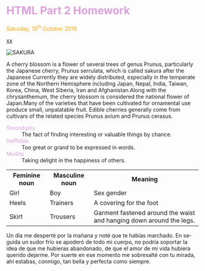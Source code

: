 
<h1 style="color:plum;">HTML Part 2 Homework</h1>
<p style="color:orange;">Saturday, 13<sup>th</sup> October 2018</p>

<a href="https://upload.wikimedia.org/wikipedia/commons/3/3a/2007_Sakura_of_Fukushima-e_007_rotated.jpg" title="view Image Source">
xx</a>
<p>
<img class="imgLeft" src="https://upload.wikimedia.org/wikipedia/commons/3/3a/2007_Sakura_of_Fukushima-e_007_rotated.jpg" alt="SAKURA">

A cherry blossom is a flower of several trees of genus Prunus, particularly the Japanese cherry, Prunus serrulata, which is called sakura after the Japanese Currently they are widely distributed, especially in the temperate zone of the Northern Hemisphere including Japan, Nepal, India, Taiwan, Korea, China, West Siberia, Iran and Afghanistan.Along with the chrysanthemum, the cherry blossom is considered the national flower of Japan.Many of the varieties that have been cultivated for ornamental use produce small, unpalatable fruit. Edible cherries generally come from cultivars of the related species Prunus avium and Prunus cerasus.  
</p>

<dl>
<dt style="color:plum;">Serendipity</dt>
  <dd>The fact of finding interesting or valuable things by chance.</dd>
<dt style="color:plum;">Ineffable</dt>  
<dd>Too great or grand to be expressed in words.</dd>
<dt style="color:plum;">Mudita</dt>  
<dd>Taking delight in the happiness of others.</dd>
</dl>   

<table>
                                                                                                                              <tr><th>Feminine noun </th><th>Masculine noun </th><th>Meaning</th></tr>
                                                                                                                              <tr><td> Girl </td><td> Boy </td><td> Sex gender</td></tr>
<tr><td> Heels </td><td> Trainers </td><td> A covering for the foot </td></tr>
<tr><td> Skirt </td><td> Trousers </td><td>Garment fastened around the waist and hanging down around the legs.</td></tr>
</table>
<p lang="es">Un día me desperté por la mañana y noté que te habías marchado. En seguida un sudor frío se apoderó de todo mi cuerpo, no podría soportar la idea de que me hubieras abandonado, de que el amor de mi vida hubiera querido dejarme. Por suerte en ese momento me sobresalté con tu mirada, ahí estabas, conmigo, tan bella y perfecta como siempre.</p>
 

